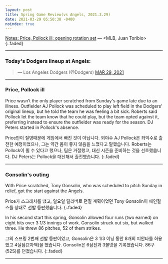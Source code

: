 ```yaml
---
layout: post
title: Spring Game Review(vs Angels, 2021.3.29)
date: 2021-03-29 05:50:38 -0400
noindex: true
---
```


[Notes: Price, Pollock ill; opening rotation set](https://www.mlb.com/dodgers/news/david-price-aj-pollock-scratched-with-illness) &mdash; <MLB, Juan Toribio>
{:.faded}

---

### Today's Dodgers lineup at Angels:

<script async src="//platform.twitter.com/widgets.js" charset="utf-8"></script>
<blockquote class="twitter-tweet" data-lang="en">
  &mdash; Los Angeles Dodgers (@Dodgers)
  <a href="https://twitter.com/Dodgers/status/1376312606739210260">MAR 29, 2021</a>
</blockquote>

---

### Price, Pollock ill
Price wasn’t the only player scratched from Sunday's game late due to an illness. Outfielder AJ Pollock was scheduled to play left field in the Dodgers’ original lineup, but he told the team he was feeling a bit sick. Roberts said Pollock let the team know that he could play, but the team opted against it, preferring instead to ensure the outfielder was ready for the season. DJ Peters started in Pollock's absence.

Price만이 질병때문에 게임에서 빠진 것이 아닙니다. 외야수 AJ Pollock은 좌익수로 출전한 예정이었으나, 그는 약간 몸이 좋지 않음을 느꼈다고 말했습니다. Roberts는 Pollock이 뛸 수 있다고 했으나, 팀은 거절했고, 대신 시즌을 준비하는 것을 선호했씁니다. DJ Peters는 Pollock을 대신해서 출전했습니다.
{:.faded}

---

### Gonsolin's outing
With Price scratched, Tony Gonsolin, who was scheduled to pitch Sunday in relief, got the start against the Angels.

Price가 스크래치를 냈고, 일요일 릴리버로 던질 계획이었던 Tony Gonsolin이 에인절스를 상대로 선발 등판했습니다.
{:.faded}

In his second start this spring, Gonsolin allowed four runs (two earned) on eight hits over 3 1/3 innings of work. Gonsolin struck out six, but walked three. He threw 86 pitches, 52 of them strikes.

그의 스프링 2번째 선발 등판이었고, Gonsolin은 3 1/3 이닝 동안 8개의 피안타를 허용했고 4실점(2자책)을 했습니다. Gonsolin은 6삼진과 3볼넷을 기록했습니다. 86구(52S)를 던졌습니다.
{:.faded}

---
